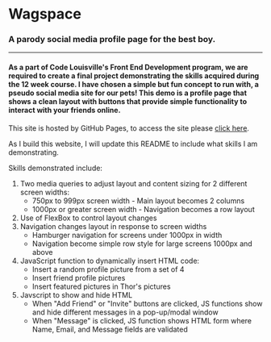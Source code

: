 # Wagspace
### A parody social media profile page for the best boy.
---------------------------------------------------------
#### As a part of Code Louisville's Front End Development program, we are required to create a final project demonstrating the skills acquired during the 12 week course. I have chosen a simple but fun concept to run with, a pseudo social media site for our pets! This demo is a profile page that shows a clean layout with buttons that provide simple functionality to interact with your friends online.

This site is hosted by GitHub Pages, to access the site please [click here](https://clarakheinz.github.io/Wagspace/).

As I build this website, I will update this README to include what skills I am demonstrating.

Skills demonstrated include:

1. Two media queries to adjust layout and content sizing for 2 different screen widths:
    * 750px to 999px screen width - Main layout becomes 2 columns
    * 1000px or greater screen width - Navigation becomes a row layout
2. Use of FlexBox to control layout changes
3. Navigation changes layout in response to screen widths
    * Hamburger navigation for screens under 1000px in width 
    * Navigation become simple row style for large screens 1000px and above
4. JavaScript function to dynamically insert HTML code:
    * Insert a random profile picture from a set of 4
    * Insert friend profile pictures
    * Insert featured pictures in Thor's pictures
5. Javscript to show and hide HTML
    * When "Add Friend" or "Invite" buttons are clicked, JS functions show and hide different messages in a pop-up/modal window
    * When "Message" is clicked, JS function shows HTML form where Name, Email, and Message fields are validated 